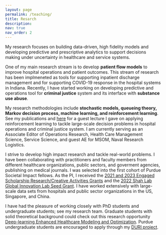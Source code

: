 ```yaml
---
layout: page
permalink: /teaching/
title: Resarch
description:
nav: true
nav_order: 2
---
```


<!-- For now, this page is assumed to be a static description of your courses. You can convert it to a collection similar to `_projects/` so that you can have a dedicated page for each course.

Organize your courses by years, topics, or universities, however you like! -->

My research focuses on building data-driven, high fidelity models and developing predictive and prescriptive analytics to support decisions making under uncertainty in healthcare and service systems.

One of my main research stream is to develop **patient flow models** to improve hospital operations and patient outcomes. This stream of research has been implmeneted as tools for supporting inpatient discharge management and for supporting COVID-19 response in the hospital systems in Indiana. Recently, I have started working on developing predictive and operations tool for **criminal justice** system and its interface with **substance use abuse**.

My research methodologies include **stochastic models, queueing theory, Markov decision process, machine learning, and reinforcement learning**. See my publications and [here](https://web.ics.purdue.edu/~shi178/RL%20Guest%20Lecture.pdf) for a guest lecture I gave on applying reinforcement learning to tackle large-scale decision problems in hospital operations and criminal justice system. I am currently serving as an Associate Editor of Operations Research, Health Care Management Science, Service Science, and guest AE for MSOM, Naval Research Logistics.

I strive to develop high impact research and tackle real-world problems. I have been collaborating with practitioners and faculty members from different healthcare organizations, public sectors, and goverment agencies, publishing on medical journals. I was selected into the first cohort of Purdue Societal Impact fellows. As the PI, I received the [2021 and 2023 Engaged Scholarship Research/Creative Activities Grants](https://engagementscholarship.org/grants-and-awards/esc-grants-program/recipients) and the [2022 Shah Lab Global Innovation Lab Seed Grant](https://www.purdue.edu/provost/about/newsletter/jun2022/story-seven.php). I have worked extensively with large-scale data sets from hospitals and public sector organizations in the US, Singapore, and China.

I have had the pleasure of working closely with PhD students and undergraduate students; see my research team. Graduate students with solid theoretical background could check out this research opportunity [Deep-learning Enhanced Healthcare Modeling and Optimization](https://web.ics.purdue.edu/~shi178/Deep%20learning%20project.pdf). Purdue undergraduate students are encouraged to apply through my [DURI project](https://www.purdue.edu/discoverypark/duri/projects/index.php).


